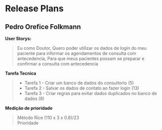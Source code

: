 # Release Plans

## Pedro Orefice Folkmann

**User Storys:**

>Eu como Doutor, Quero poder utilizar os dados de login do meu paciente para informar os agendamentos de consulta com antecedencia, Para que meus pacientes possam se preparar e confirmar a consulta com antecedencia


**Tarefa Tecnica**

>- Tarefa 1 - Criar um banco de dados do consultorio (5)
>- Tarefa 2 - Salvar os dados de contato ao fazer login (13)
>- Tarefa 3 - Criar regras para evitar dados duplicados no banco de dados (8)

**Medição de prioridade**

>Método Rice (110 x 3 x 0.8)/23\
>Prioridade 


